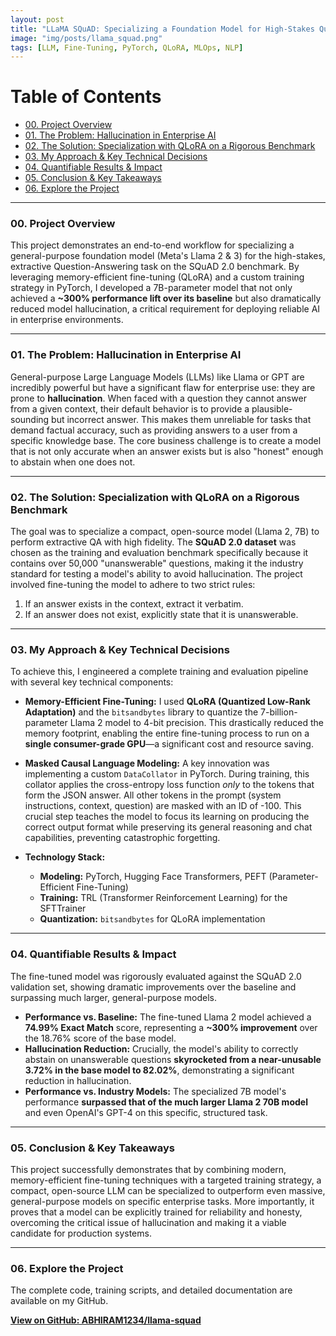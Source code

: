 ```yaml
---
layout: post
title: "LLaMA SQuAD: Specializing a Foundation Model for High-Stakes Question Answering"
image: "img/posts/llama_squad.png" 
tags: [LLM, Fine-Tuning, PyTorch, QLoRA, MLOps, NLP]
---
```


# Table of Contents
- [00. Project Overview](#overview-main)
- [01. The Problem: Hallucination in Enterprise AI](#problem)
- [02. The Solution: Specialization with QLoRA on a Rigorous Benchmark](#solution)
- [03. My Approach & Key Technical Decisions](#approach)
- [04. Quantifiable Results & Impact](#results)
- [05. Conclusion & Key Takeaways](#conclusion)
- [06. Explore the Project](#repo-link)

___

### <a name="overview-main"></a> 00. Project Overview

This project demonstrates an end-to-end workflow for specializing a general-purpose foundation model (Meta's Llama 2 & 3) for the high-stakes, extractive Question-Answering task on the SQuAD 2.0 benchmark. By leveraging memory-efficient fine-tuning (QLoRA) and a custom training strategy in PyTorch, I developed a 7B-parameter model that not only achieved a **~300% performance lift over its baseline** but also dramatically reduced model hallucination, a critical requirement for deploying reliable AI in enterprise environments.

___

### <a name="problem"></a> 01. The Problem: Hallucination in Enterprise AI

General-purpose Large Language Models (LLMs) like Llama or GPT are incredibly powerful but have a significant flaw for enterprise use: they are prone to **hallucination**. When faced with a question they cannot answer from a given context, their default behavior is to provide a plausible-sounding but incorrect answer. This makes them unreliable for tasks that demand factual accuracy, such as providing answers to a user from a specific knowledge base. The core business challenge is to create a model that is not only accurate when an answer exists but is also "honest" enough to abstain when one does not.

___

### <a name="solution"></a> 02. The Solution: Specialization with QLoRA on a Rigorous Benchmark

The goal was to specialize a compact, open-source model (Llama 2, 7B) to perform extractive QA with high fidelity. The **SQuAD 2.0 dataset** was chosen as the training and evaluation benchmark specifically because it contains over 50,000 "unanswerable" questions, making it the industry standard for testing a model's ability to avoid hallucination. The project involved fine-tuning the model to adhere to two strict rules:
1.  If an answer exists in the context, extract it verbatim.
2.  If an answer does not exist, explicitly state that it is unanswerable.

___

### <a name="approach"></a> 03. My Approach & Key Technical Decisions

To achieve this, I engineered a complete training and evaluation pipeline with several key technical components:

*   **Memory-Efficient Fine-Tuning:** I used **QLoRA (Quantized Low-Rank Adaptation)** and the `bitsandbytes` library to quantize the 7-billion-parameter Llama 2 model to 4-bit precision. This drastically reduced the memory footprint, enabling the entire fine-tuning process to run on a **single consumer-grade GPU**—a significant cost and resource saving.

*   **Masked Causal Language Modeling:** A key innovation was implementing a custom `DataCollator` in PyTorch. During training, this collator applies the cross-entropy loss function *only* to the tokens that form the JSON answer. All other tokens in the prompt (system instructions, context, question) are masked with an ID of -100. This crucial step teaches the model to focus its learning on producing the correct output format while preserving its general reasoning and chat capabilities, preventing catastrophic forgetting.

*   **Technology Stack:**
    *   **Modeling:** PyTorch, Hugging Face Transformers, PEFT (Parameter-Efficient Fine-Tuning)
    *   **Training:** TRL (Transformer Reinforcement Learning) for the SFTTrainer
    *   **Quantization:** `bitsandbytes` for QLoRA implementation

___

### <a name="results"></a> 04. Quantifiable Results & Impact

The fine-tuned model was rigorously evaluated against the SQuAD 2.0 validation set, showing dramatic improvements over the baseline and surpassing much larger, general-purpose models.

*   **Performance vs. Baseline:** The fine-tuned Llama 2 model achieved a **74.99% Exact Match** score, representing a **~300% improvement** over the 18.76% score of the base model.
*   **Hallucination Reduction:** Crucially, the model's ability to correctly abstain on unanswerable questions **skyrocketed from a near-unusable 3.72% in the base model to 82.02%**, demonstrating a significant reduction in hallucination.
*   **Performance vs. Industry Models:** The specialized 7B model's performance **surpassed that of the much larger Llama 2 70B model** and even OpenAI's GPT-4 on this specific, structured task.

___

### <a name="conclusion"></a> 05. Conclusion & Key Takeaways

This project successfully demonstrates that by combining modern, memory-efficient fine-tuning techniques with a targeted training strategy, a compact, open-source LLM can be specialized to outperform even massive, general-purpose models on specific enterprise tasks. More importantly, it proves that a model can be explicitly trained for reliability and honesty, overcoming the critical issue of hallucination and making it a viable candidate for production systems.

___

### <a name="repo-link"></a> 06. Explore the Project

The complete code, training scripts, and detailed documentation are available on my GitHub.

[**View on GitHub: ABHIRAM1234/llama-squad**](https://github.com/ABHIRAM1234/llama-squad)